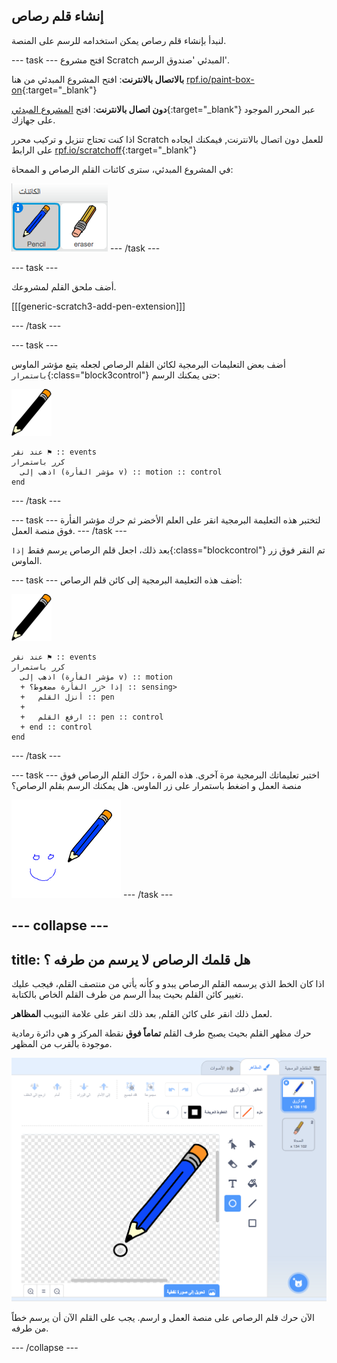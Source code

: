 ## إنشاء قلم رصاص

لنبدأ بإنشاء قلم رصاص يمكن استخدامه للرسم على المنصة.

\--- task \--- افتح مشروع Scratch المبدئي 'صندوق الرسم'.

**بالاتصال بالانترنت**: افتح المشروع المبدئي من هنا [rpf.io/paint-box-on](http://rpf.io/paint-box-on){:target="_blank"}

**دون اتصال بالانترنت**: افتح [المشروع المبدئي](http://rpf.io/p/en/paint-box-go){:target="_blank"} عبر المحرر الموجود على جهازك.

اذا كنت تحتاج تنزيل و تركيب محرر Scratch للعمل دون اتصال بالانترنت, فيمكنك ايجاده على الرابط [rpf.io/scratchoff](http://rpf.io/scratchoff){:target="_blank"}

في المشروع المبدئي، سترى كائنات القلم الرصاص و الممحاة:

![لقطة الشاشة](images/paint-starter.png) \--- /task \---

\--- task \---

أضف ملحق القلم لمشروعك.

[[[generic-scratch3-add-pen-extension]]]

\--- /task \---

\--- task \---

أضف بعض التعليمات البرمجية لكائن القلم الرصاص لجعله يتبع مؤشر الماوس `باستمرار`{:class="block3control"} حتى يمكنك الرسم:

![قلم رصاص](images/pencil.png)

```blocks3
عند نقر ⚑ :: events
كرر باستمرار 
  اذهب إلى (مؤشر الفأرة v) :: motion :: control
end
```

\--- /task \---

\--- task \--- لتختبر هذه التعليمة البرمجية انقر على العلم الأخضر ثم حرك مؤشر الفأرة فوق منصة العمل. \--- /task \---

بعد ذلك، اجعل قلم الرصاص يرسم فقط `إذا`{:class="blockcontrol"} تم النقر فوق زر الماوس.

\--- task \--- أضف هذه التعليمة البرمجية إلى كائن قلم الرصاص:

![قلم رصاص](images/pencil.png)

```blocks3
عند نقر ⚑ :: events
كرر باستمرار 
  اذهب إلى (مؤشر الفأرة v) :: motion
  + إذا <زر الفأرة مضغوط؟ :: sensing> 
  +   أنزل القلم :: pen
  + 
  +   ارفع القلم :: pen :: control
  + end :: control
end
```

\--- /task \---

\--- task \--- اختبر تعليماتك البرمجية مرة آخرى. هذه المرة ، حرِّك القلم الرصاص فوق منصة العمل و اضغط باستمرار على زر الماوس. هل يمكنك الرسم بقلم الرصاص؟

![لقطة الشاشة](images/paint-draw.png) \--- /task \---

## \--- collapse \---

## title: هل قلمك الرصاص لا يرسم من طرفه ؟

اذا كان الخط الذي يرسمه القلم الرصاص يبدو و كأنه يأتي من منتصف القلم، فيجب عليك تغيير كائن القلم بحيث يبدأ الرسم من طرف القلم الخاص بالكتابة.

لعمل ذلك انقر على كائن القلم, بعد ذلك انقر على علامة التبويب **المظاهر**.

حرك مظهر القلم بحيث يصبح طرف القلم **تماماً فوق** نقطة المركز و هي دائرة رمادية موجودة بالقرب من المظهر.

![مركز المظهر](images/costume-center-annotated.png)

الآن حرك قلم الرصاص على منصة العمل و ارسم. يجب على القلم الآن أن يرسم خطاً من طرفه.

\--- /collapse \---